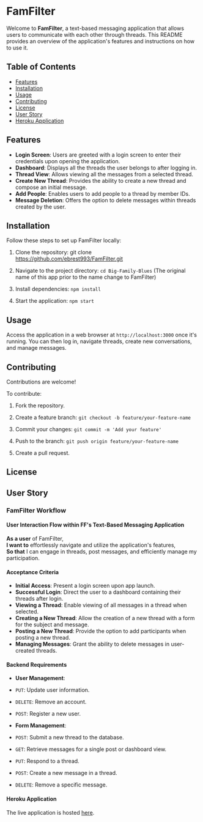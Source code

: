 # FamFilter

Welcome to **FamFilter**, a text-based messaging application that allows users to communicate with each other through threads. This README provides an overview of the application's features and instructions on how to use it.

## Table of Contents
- [Features](#features)
- [Installation](#installation)
- [Usage](#usage)
- [Contributing](#contributing)
- [License](#license)
- [User Story](#user-story)
- [Heroku Application](#heroku-application)

## Features

- **Login Screen**: Users are greeted with a login screen to enter their credentials upon opening the application.
- **Dashboard**: Displays all the threads the user belongs to after logging in.
- **Thread View**: Allows viewing all the messages from a selected thread.
- **Create New Thread**: Provides the ability to create a new thread and compose an initial message.
- **Add People**: Enables users to add people to a thread by member IDs.
- **Message Deletion**: Offers the option to delete messages within threads created by the user.

## Installation

Follow these steps to set up FamFilter locally:

1. Clone the repository:
git clone https://github.com/ebrest993/FamFilter.git

3. Navigate to the project directory:
`cd Big-Family-Blues` (The original name of this app prior to the name change to FamFilter)

4. Install dependencies:
`npm install`

5. Start the application:
`npm start`

## Usage

Access the application in a web browser at `http://localhost:3000` once it's running. You can then log in, navigate threads, create new conversations, and manage messages.

## Contributing

Contributions are welcome!

To contribute:

1. Fork the repository.

2. Create a feature branch:
`git checkout -b feature/your-feature-name`

3. Commit your changes:
`git commit -m 'Add your feature'`

4. Push to the branch:
`git push origin feature/your-feature-name`

5. Create a pull request.

## License


## User Story

### FamFilter Workflow

#### User Interaction Flow within FF's Text-Based Messaging Application

**As a user** of FamFilter,  
**I want to** effortlessly navigate and utilize the application's features,  
**So that** I can engage in threads, post messages, and efficiently manage my participation.

#### Acceptance Criteria

- **Initial Access**: Present a login screen upon app launch.
- **Successful Login**: Direct the user to a dashboard containing their threads after login.
- **Viewing a Thread**: Enable viewing of all messages in a thread when selected.
- **Creating a New Thread**: Allow the creation of a new thread with a form for the subject and message.
- **Posting a New Thread**: Provide the option to add participants when posting a new thread.
- **Managing Messages**: Grant the ability to delete messages in user-created threads.

#### Backend Requirements

- **User Management**:
- `PUT`: Update user information.
- `DELETE`: Remove an account.
- `POST`: Register a new user.

- **Form Management**:
- `POST`: Submit a new thread to the database.
- `GET`: Retrieve messages for a single post or dashboard view.
- `PUT`: Respond to a thread.
- `POST`: Create a new message in a thread.
- `DELETE`: Remove a specific message.

#### Heroku Application

The live application is hosted [here](https://famfilter-3864b8a8f81a.herokuapp.com/).
